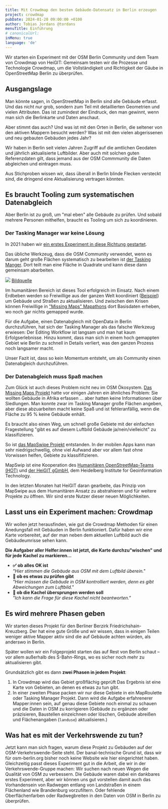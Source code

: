 ```yaml
---
title: Mit Crowdmap den besten Gebäude-Datensatz in Berlin erzeugen
project: crowdmap
pubDate: 2024-01-20 09:00:00 +0100
author: Tobias Jordans @tordans
menuTitle: Einführung
# canonicalUrl:
inMenu: true
language: 'de'
---
```


Wir starten ein Experiment mit der OSM Berlin Community und dem Team von Crowdmap von HeiGIT: Gemeinsam testen wir die Prozesse und Technologie Crowdmap, um die Vollständigkeit und Richtigkeit der Gäube in OpenStreetMap Berlin zu überprüfen.

## Ausgangslage

Man könnte sagen, in OpenStreetMap in Berlin sind alle Gebäude erfasst. Und das nicht nur grob, sondern zum Teil mit detaillierten Geometrien und vielen Attributen. Das ist zumindest der Eindruck, den man gewinnt, wenn man sich die Berlinkarte und Daten anschaut.

Aber stimmt das auch? Und was ist mit den Orten in Berlin, die seltener von den aktiven Mappern besucht werden? Was ist mit den vielen abgerissenen und neu gebauten Gebäuden jedes Jahr?

Wir haben in Berlin seit vielen Jahren Zugriff auf die amtlichen Geodaten und jährlich aktualisierte Luftbilder. Aber auch mit solchen guten Referenzdaten gilt, dass jemand aus der OSM Commmunity die Daten abgleichen und eintragen muss.

Aus Stichproben wissen wir, dass überall in Berlin blinde Flecken versteckt sind, die dringend eine Aktualisierung vertragen könnten.

## Es braucht Tooling zum systematischen Datenabgleich

Aber Berlin ist zu groß, um "mal eben" alle Gebäude zu prüfen. Und sobald mehrere Personen mithelfen, braucht es Tooling um sich zu koordinieren.

### Der Tasking Manager war keine Lösung

In 2021 haben wir [ein erstes Experiment in diese Richtung gestartet](https://tasks.openstreetmap.us/projects/279).

Das übliche Werkzeug, dass die OSM Community verwendet, wenn es darum geht große Flächen systematisch zu bearbeiten ist [der Tasking Manger](https://wiki.openstreetmap.org/wiki/Tasking_Manager). Dort teilt man eine Fläche in Quadrate und kann diese dann gemeinsam abarbeiten.

![](https://weeklyosm.eu/wp-content/uploads/2023/02/655_T_all.png)
[Bildquelle](https://weeklyosm.eu/de/archives/16294)

Im humanitären Bereich ist dieses Tool erfolgreich im Einsatz. Nach einem Erdbeben werden so Freiwillige aus der ganzen Welt koordiniert ([Beispiel](https://tasks.hotosm.org/explore?campaign=Turkey%20and%20Syria%20Earthquake%20Response%20February%202023&orderBy=priority&orderByType=ASC)) um Gebäude und Straßen zu aktualisieren. Und zwischen den Krisen können Freiwillige in ["Missing Maps" Mapathons](https://www.aerzte-ohne-grenzen.de/sich-engagieren/veranstaltungen/mapathon) dort Basisdaten erheben, wo noch gar nichts gemapped wurde.

Für die Aufgabe, einen Datenabgleich mit OpenData in Berlin durchzuführen, hat sich der Tasking Manager als das falsche Werkzeug erwiesen: Der Editing Workflow ist langsam und man hat kaum Erfolgserlebnisse. Hinzu kommt, dass man sich in einem hoch gemappten Gebiet wie Berlin zu schnell in Details verliert, was den ganzen Prozess noch langsamer macht.

Unser Fazit ist, dass so kein Momentum entsteht, um als Community einen Datenabgleich durchzuführen.

### Der Datenabgleich muss Spaß machen

Zum Glück ist auch dieses Problem nicht neu im OSM Ökosystem. [Das Missing Maps Projekt](https://www.missingmaps.org/) hatte vor einigen Jahren ein ähnliches Problem: Sie wollten Gebäude in Afrika erfassen … aber hatten keine Informationen über Siedlungen. Man konnte zwar im Tasking Manager große Flächen angeben, aber diese abzuarbeiten macht keine Spaß und ist fehleranfällig, wenn die Fläche zu 95 % keine Gebäude enhält.

Es braucht also einen Weg, um schnell große Gebiete mit der einfachen Fragestellung "gibt es auf diesem Luftbild Gebäude ja/nein/vielleicht" zu klassifizieren.

So ist [das MapSwipe Projekt](https://mapswipe.org/de/) entstanden. In der mobilen Apps kann man sehr niedrigschwellig, ohne viel Aufwand aber vor allem fast ohne Vorwissen helfen, Gebiete zu klassififizieren.

MapSwip ist eine Kooperation des [Humanitären OpenStreetMap-Teams (HOT)](https://www.hotosm.org/) und [der HeiGIT gGmbH](https://heigit.org/de/willkommen/), dem Heidelberg Institute for Geoinformation Technology.

In den letzten Monaten hat HeiGIT daran gearbeite, das Prinzip von MapSwipe aus dem Humanitären Ansatz zu abstrahieren und für weitere Projekte zu öffnen. Wir sind erste Nutzer dieser neuen Möglichkeiten.

## Lasst uns ein Experiment machen: Crowdmap

Wir wollen jetzt herausfinden, wie gut die Crowdmap Methoden für einen Anedungsfall mit Gebäuden in Berlin funktioniert. Dafür haben wir eine Karte vorbereitet, auf der man neben dem aktuellen Luftbild auch die Gebäudeumrisse sehen kann.

**Die Aufgaber aller Helfer:innen ist jetzt, die Karte durchzu"wischen" und für jede Kachel zu markieren…**

- **✅ ob alles OK ist**<br>
  _"Hier stimmen die Gebäude aus OSM mit dem Luftbild überein."_
- **👀 ob es etwas zu prüfen gibt**<br>
  _"Hier müssen die Gebäude in OSM kontrolliert werden, denn es gibt Abweichungen zum Luftbild."_
- **🤷 ob die Kachel übersprungen werden soll**<br>
  _"Ich kann die Frage für diese Kachel nicht beantworten."_

## Es wird mehrere Phasen geben

Wir starten dieses Projekt für den Berliner Berzirk Friedrichshain-Kreuzberg. Der hat eine gute Größe und wir wissen, dass in einigen Teilen weniger aktive Mapper aktiv sind die auf Gebäude achten würden, als anderswo in Berlin.

Später wollen wir ein Folgeprojekt starten das auf Rest von Berlin schaut – vor allem außerhalb des S-Bahn-Rings, wo es sicher noch mehr zu aktualisieren gibt.

Grundsätzlich gibt es dann **zwei Phasen in jedem Projekt**:

1. In Crowdmap wird das Gebiet großflächig geprüft
   Das Ergebnis ist eine Karte von Gebieten, an denen es etwas zu tun gibt.
2. In einer zweiten Phase packen wir nur diese Gebiete in ein MapRoulette oder Tasking Manager Projekt.
   Dann wird die Aufgabe erfahrenerer Mapper:innen sein, auf genau diese Gebiete noch einmal zu schauen und die Daten in OSM zu korrigieren (Gebäude zu ergänzen oder präzisieren, Baustellen einzeichnen oder löschen, Gebäude abreißen und Flächenangaben (`landuse`) aktualisieren.)

## Was hat es mit der Verkehrswende zu tun?

Jetzt kann man sich fragen, warum diese Projekt zu Gebäuden auf der OSM-Verkehrswende-Seite steht. Der banal-technische Grund ist, dass wir für osm-berlin.org bisher noch keine Website wie hier eingerichtet haben. Gleichzeitig passt dieses Experiment gut in die Arbeit, die wir in der Verkehrswende-Gruppe machen: Wir suchen nach neuen Wegen die Qualität von OSM zu verbessern. Die Gebäude waren dabei ein dankbares erstes Experiment, aber wir können uns gut vorstellen damit auch das Vorhandensein von Radwegen entlang von Landstraßen in einem Flächenland wie Brandenburg vorzufiltern. Oder fehlende Oberflächenfarben oder Radwegbreiten in den Daten von OSM in Berlin zu überprüfen.
